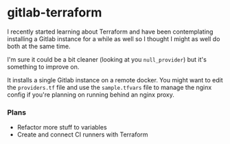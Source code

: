 # gitlab-terraform

I recently started learning about Terraform and have been contemplating installing a Gitlab instance for a while as well so I thought I might as well do both at the same time.

I'm sure it could be a bit cleaner (looking at you `null_provider`) but it's something to improve on.

It installs a single Gitlab instance on a remote docker. You might want to edit the `providers.tf` file and use the `sample.tfvars` file to manage the nginx config if you're planning on running behind an nginx proxy.

### Plans

* Refactor more stuff to variables
* Create and connect CI runners with Terraform